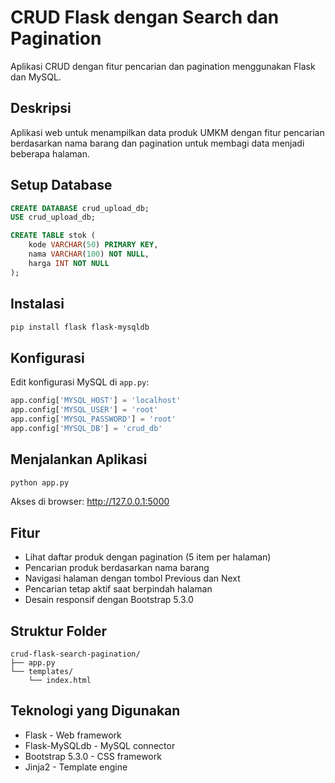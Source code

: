 # CRUD Flask dengan Search dan Pagination

Aplikasi CRUD dengan fitur pencarian dan pagination menggunakan Flask dan MySQL.

## Deskripsi

Aplikasi web untuk menampilkan data produk UMKM dengan fitur pencarian berdasarkan nama barang dan pagination untuk membagi data menjadi beberapa halaman.

## Setup Database

```sql
CREATE DATABASE crud_upload_db;
USE crud_upload_db;

CREATE TABLE stok (
    kode VARCHAR(50) PRIMARY KEY,
    nama VARCHAR(100) NOT NULL,
    harga INT NOT NULL
);
```


## Instalasi

```bash
pip install flask flask-mysqldb
```

## Konfigurasi

Edit konfigurasi MySQL di `app.py`:

```python
app.config['MYSQL_HOST'] = 'localhost'
app.config['MYSQL_USER'] = 'root'
app.config['MYSQL_PASSWORD'] = 'root'
app.config['MYSQL_DB'] = 'crud_db'
```

## Menjalankan Aplikasi

```bash
python app.py
```

Akses di browser: http://127.0.0.1:5000

## Fitur

- Lihat daftar produk dengan pagination (5 item per halaman)
- Pencarian produk berdasarkan nama barang
- Navigasi halaman dengan tombol Previous dan Next
- Pencarian tetap aktif saat berpindah halaman
- Desain responsif dengan Bootstrap 5.3.0

## Struktur Folder

```
crud-flask-search-pagination/
├── app.py
└── templates/
    └── index.html
```

## Teknologi yang Digunakan

- Flask - Web framework
- Flask-MySQLdb - MySQL connector
- Bootstrap 5.3.0 - CSS framework
- Jinja2 - Template engine

